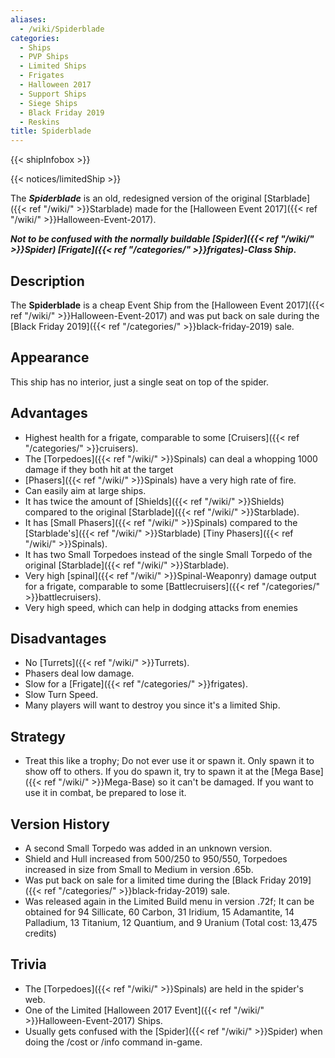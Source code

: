 ```yaml
---
aliases:
  - /wiki/Spiderblade
categories:
  - Ships
  - PVP Ships
  - Limited Ships
  - Frigates
  - Halloween 2017
  - Support Ships
  - Siege Ships
  - Black Friday 2019
  - Reskins
title: Spiderblade
---
```


{{< shipInfobox >}}

{{< notices/limitedShip >}}

The **_Spiderblade_** is an old, redesigned version of the original [Starblade]({{< ref "/wiki/" >}}Starblade) made for the [Halloween Event 2017]({{< ref "/wiki/" >}}Halloween-Event-2017).

**_Not to be confused with the normally buildable [Spider]({{< ref "/wiki/" >}}Spider) [Frigate]({{< ref "/categories/" >}}frigates)-Class Ship_.**

## Description

The **Spiderblade** is a cheap Event Ship from the [Halloween Event 2017]({{< ref "/wiki/" >}}Halloween-Event-2017) and was put back on sale during the [Black Friday 2019]({{< ref "/categories/" >}}black-friday-2019) sale.

## Appearance

This ship has no interior, just a single seat on top of the spider.

## Advantages

- Highest health for a frigate, comparable to some [Cruisers]({{< ref "/categories/" >}}cruisers).
- The [Torpedoes]({{< ref "/wiki/" >}}Spinals) can deal a whopping 1000 damage if they both hit at the target
- [Phasers]({{< ref "/wiki/" >}}Spinals) have a very high rate of fire.
- Can easily aim at large ships.
- It has twice the amount of [Shields]({{< ref "/wiki/" >}}Shields) compared to the original [Starblade]({{< ref "/wiki/" >}}Starblade).
- It has [Small Phasers]({{< ref "/wiki/" >}}Spinals) compared to the [Starblade's]({{< ref "/wiki/" >}}Starblade) [Tiny Phasers]({{< ref "/wiki/" >}}Spinals).
- It has two Small Torpedoes instead of the single Small Torpedo of the original [Starblade]({{< ref "/wiki/" >}}Starblade).
- Very high [spinal]({{< ref "/wiki/" >}}Spinal-Weaponry) damage output for a frigate, comparable to some [Battlecruisers]({{< ref "/categories/" >}}battlecruisers).
- Very high speed, which can help in dodging attacks from enemies

## Disadvantages

- No [Turrets]({{< ref "/wiki/" >}}Turrets).
- Phasers deal low damage.
- Slow for a [Frigate]({{< ref "/categories/" >}}frigates).
- Slow Turn Speed.
- Many players will want to destroy you since it's a limited Ship.

## Strategy

- Treat this like a trophy; Do not ever use it or spawn it. Only spawn it to show off to others. If you do spawn it, try to spawn it at the [Mega Base]({{< ref "/wiki/" >}}Mega-Base) so it can't be damaged. If you want to use it in combat, be prepared to lose it.

## Version History

- A second Small Torpedo was added in an unknown version.
- Shield and Hull increased from 500/250 to 950/550, Torpedoes increased in size from Small to Medium in version .65b.
- Was put back on sale for a limited time during the [Black Friday 2019]({{< ref "/categories/" >}}black-friday-2019) sale.
- Was released again in the Limited Build menu in version .72f; It can be obtained for 94 Sillicate, 60 Carbon, 31 Iridium, 15 Adamantite, 14 Palladium, 13 Titanium, 12 Quantium, and 9 Uranium (Total cost: 13,475 credits)

## Trivia

- The [Torpedoes]({{< ref "/wiki/" >}}Spinals) are held in the spider's web.
- One of the Limited [Halloween 2017 Event]({{< ref "/wiki/" >}}Halloween-Event-2017) Ships.
- Usually gets confused with the [Spider]({{< ref "/wiki/" >}}Spider) when doing the /cost or /info command in-game.
